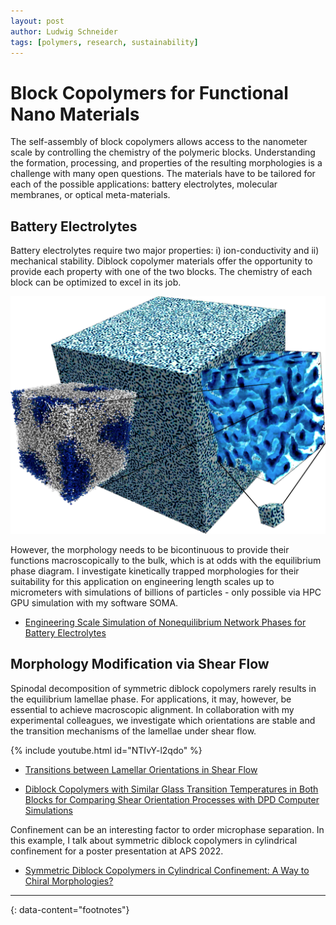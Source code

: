 ```yaml
---
layout: post
author: Ludwig Schneider
tags: [polymers, research, sustainability]
---
```


# Block Copolymers for Functional Nano Materials

The self-assembly of block copolymers allows access to the nanometer scale by controlling the chemistry of the polymeric blocks. Understanding the formation, processing, and properties of the resulting morphologies is a challenge with many open questions. The materials have to be tailored for each of the possible applications: battery electrolytes, molecular membranes, or optical meta-materials.

## Battery Electrolytes

Battery electrolytes require two major properties: i) ion-conductivity and ii) mechanical stability. Diblock copolymer materials offer the opportunity to provide each property with one of the two blocks. The chemistry of each block can be optimized to excel in its job.

![Hierarchical visualization of block copolymer morphologies](assets/images/research/block-copolymer-combined.png)

However, the morphology needs to be bicontinuous to provide their functions macroscopically to the bulk, which is at odds with the equilibrium phase diagram. I investigate kinetically trapped morphologies for their suitability for this application on engineering length scales up to micrometers with simulations of billions of particles - only possible via HPC GPU simulation with my software SOMA.

- [Engineering Scale Simulation of Nonequilibrium Network Phases for Battery Electrolytes](https://doi.org/10.1021/acs.macromol.8b02703)

## Morphology Modification via Shear Flow

Spinodal decomposition of symmetric diblock copolymers rarely results in the equilibrium lamellae phase. For applications, it may, however, be essential to achieve macroscopic alignment. In collaboration with my experimental colleagues, we investigate which orientations are stable and the transition mechanisms of the lamellae under shear flow.

{% include youtube.html id="NTIvY-l2qdo" %}

- [Transitions between Lamellar Orientations in Shear Flow](https://doi.org/10.1021/acs.macromol.8b00825)

- [Diblock Copolymers with Similar Glass Transition Temperatures in Both Blocks for Comparing Shear Orientation Processes with DPD Computer Simulations](https://doi.org/10.1002/macp.201700559)

Confinement can be an interesting factor to order microphase separation. In this example, I talk about symmetric diblock copolymers in cylindrical confinement for a poster presentation at APS 2022.

- [Symmetric Diblock Copolymers in Cylindrical Confinement: A Way to Chiral Morphologies?](https://doi.org/10.1021/acsami.0c16987)

---

{: data-content="footnotes"}
